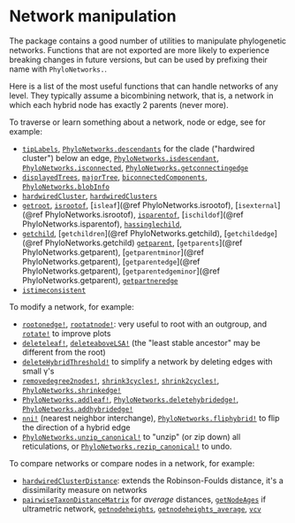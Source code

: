 # Network manipulation

The package contains a good number of utilities to manipulate phylogenetic
networks. Functions that are not exported are more likely to experience
breaking changes in future versions, but can be used by prefixing their
name with `PhyloNetworks.`.

Here is a list of the most useful functions that can handle networks of any level.
They typically assume a bicombining network, that is, a network in which
each hybrid node has exactly 2 parents (never more).

To traverse or learn something about a network, node or edge, see for example:
- [`tipLabels`](@ref),
  [`PhyloNetworks.descendants`](@ref) for the clade ("hardwired cluster") below an edge,
  [`PhyloNetworks.isdescendant`](@ref),
  [`PhyloNetworks.isconnected`](@ref),
  [`PhyloNetworks.getconnectingedge`](@ref)
- [`displayedTrees`](@ref), [`majorTree`](@ref),
  [`biconnectedComponents`](@ref), [`PhyloNetworks.blobInfo`](@ref)
- [`hardwiredCluster`](@ref), [`hardwiredClusters`](@ref)
- [`getroot`](@ref), [`isrootof`](@ref),
  [`isleaf`](@ref PhyloNetworks.isrootof), [`isexternal`](@ref PhyloNetworks.isrootof),
  [`isparentof`](@ref), [`ischildof`](@ref PhyloNetworks.isparentof),
  [`hassinglechild`](@ref),
- [`getchild`](@ref), [`getchildren`](@ref PhyloNetworks.getchild),
  [`getchildedge`](@ref PhyloNetworks.getchild)
  [`getparent`](@ref), [`getparents`](@ref PhyloNetworks.getparent),
  [`getparentminor`](@ref PhyloNetworks.getparent),
  [`getparentedge`](@ref PhyloNetworks.getparent),
  [`getparentedgeminor`](@ref PhyloNetworks.getparent),
  [`getpartneredge`](@ref)
- [`istimeconsistent`](@ref)

To modify a network, for example:
- [`rootonedge!`](@ref), [`rootatnode!`](@ref):
  very useful to root with an outgroup, and [`rotate!`](@ref) to improve plots
- [`deleteleaf!`](@ref),
  [`deleteaboveLSA!`](@ref) (the "least stable ancestor" may be different from the root)
- [`deleteHybridThreshold!`](@ref) to simplify a network by deleting edges with small γ's
- [`removedegree2nodes!`](@ref), [`shrink3cycles!`](@ref), [`shrink2cycles!`](@ref),
  [`PhyloNetworks.shrinkedge!`](@ref)
- [`PhyloNetworks.addleaf!`](@ref),
  [`PhyloNetworks.deletehybridedge!`](@ref),
  [`PhyloNetworks.addhybridedge!`](@ref)
- [`nni!`](@ref) (nearest neighbor interchange),
  [`PhyloNetworks.fliphybrid!`](@ref) to flip the direction of a hybrid edge
- [`PhyloNetworks.unzip_canonical!`](@ref) to "unzip" (or zip down) all
  reticulations, or [`PhyloNetworks.rezip_canonical!`](@ref) to undo.

To compare networks or compare nodes in a network, for example:
- [`hardwiredClusterDistance`](@ref): extends the Robinson-Foulds distance,
  it's a dissimilarity measure on networks
- [`pairwiseTaxonDistanceMatrix`](@ref) for *average* distances,
  [`getNodeAges`](@ref) if ultrametric network,
  [`getnodeheights`](@ref), [`getnodeheights_average`](@ref),
  [`vcv`](@ref)
